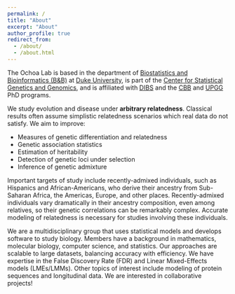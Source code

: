 ```yaml
---
permalink: /
title: "About"
excerpt: "About"
author_profile: true
redirect_from: 
  - /about/
  - /about.html
---
```


The Ochoa Lab is based in the department of [Biostatistics and Bioinformatics (B&B)](https://biostat.duke.edu/) at [Duke University](https://duke.edu), is part of the [Center for Statistical Genetics and Genomics](http://statgen.duke.edu), and is affiliated with [DIBS](https://dibs.duke.edu/) and the [CBB](https://genome.duke.edu/education/CBB) and [UPGG](https://upg.duke.edu/) PhD programs.

We study evolution and disease under **arbitrary relatedness**.
Classical results often assume simplistic relatedness scenarios which real data do not satisfy.
We aim to improve:
* Measures of genetic differentiation and relatedness
* Genetic association statistics 
* Estimation of heritability
* Detection of genetic loci under selection
* Inference of genetic admixture

Important targets of study include recently-admixed individuals, such as Hispanics and African-Americans, who derive their ancestry from Sub-Saharan Africa, the Americas, Europe, and other places.
Recently-admixed individuals vary dramatically in their ancestry composition, even among relatives, so their genetic correlations can be remarkably complex.
Accurate modeling of relatedness is necessary for studies involving these individuals.

We are a multidisciplinary group that uses statistical models and develops software to study biology.
Members have a background in mathematics, molecular biology, computer science, and statistics.
Our approaches are scalable to large datasets, balancing accuracy with efficiency.
We have expertise in the False Discovery Rate (FDR) and Linear Mixed-Effects models (LMEs/LMMs).
Other topics of interest include modeling of protein sequences and longitudinal data.
We are interested in collaborative projects!
